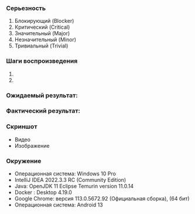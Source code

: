 ### Серьезность
1. Блокирующий (Blocker)
2. Критический (Critical)
3. Значительный (Major)
4. Незначительный (Minor)
5. Тривиальный (Trivial)


### Шаги воспроизведения
1. 
2. 

### **Ожидаемый результат:**
### **Фактический результат:**

### Скриншот
* Видео
[]()
* Изображение
![]()


### Окружение
* Операционная система: Windows 10 Pro
* IntelliJ IDEA 2022.3.3 RC (Community Edition)
* Java: OpenJDK 11 Eclipse Temurin version 11.0.14
* Docker : Desktop 4.19.0
* Google Chrome: версия 113.0.5672.92 (Официальная сборка), (64 бит)
* Операционная система: Android 13
